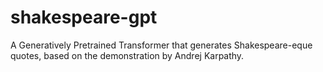# shakespeare-gpt
A Generatively Pretrained Transformer that generates Shakespeare-eque quotes, based on the demonstration by Andrej Karpathy.
